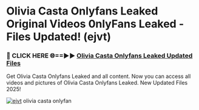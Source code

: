# Olivia Casta Onlyfans Leaked Original Videos 0nlyFans Leaked - Files Updated! (ejvt)

<h3>🔴 CLICK HERE 🌐==►► <a href="https://tinyurl.com/x26r9saj" rel="nofollow">Olivia Casta Onlyfans Leaked Updated Files</a></h3>

Get Olivia Casta Onlyfans Leaked and all content. Now you can access all videos and pictures of Olivia Casta Onlyfans Leaked. New Updated Files 2025!

[![ejvt](https://i.imgur.com/LkgZPqh.gif)](https://tinyurl.com/x26r9saj)
olivia casta onlyfan